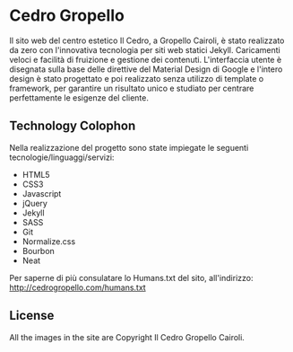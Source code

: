 # Cedro Gropello

Il sito web del centro estetico Il Cedro, a Gropello Cairoli, è stato realizzato da zero con l'innovativa tecnologia per siti web statici Jekyll. Caricamenti veloci e facilità di fruizione e gestione dei contenuti. L'interfaccia utente è disegnata sulla base delle direttive del Material Design di Google e l'intero design è stato progettato e poi realizzato senza utilizzo di template o framework, per garantire un risultato unico e studiato per centrare perfettamente le esigenze del cliente.

## Technology Colophon

Nella realizzazione del progetto sono state impiegate le seguenti tecnologie/linguaggi/servizi:

* HTML5
* CSS3
* Javascript
* jQuery
* Jekyll
* SASS
* Git
* Normalize.css
* Bourbon
* Neat

Per saperne di più consulatare lo Humans.txt del sito, all'indirizzo: http://cedrogropello.com/humans.txt

## License

All the images in the site are Copyright Il Cedro Gropello Cairoli.
